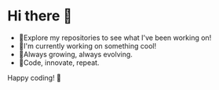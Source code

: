 # Hi there 👋

- 🚀Explore my repositories to see what I've been working on!
- 🔭I'm currently working on something cool!
- 🌱Always growing, always evolving.
- 🎯Code, innovate, repeat.
 
Happy coding! 🚀
